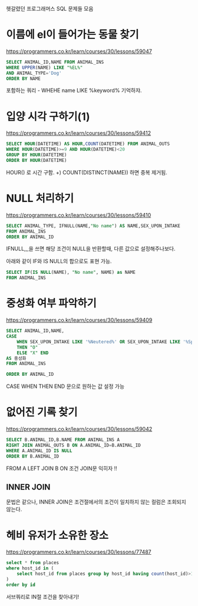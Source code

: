 헷갈렸던 프로그래머스 SQL 문제들 모음

# 이름에 el이 들어가는 동물 찾기
https://programmers.co.kr/learn/courses/30/lessons/59047

```sql
SELECT ANIMAL_ID,NAME FROM ANIMAL_INS
WHERE UPPER(NAME) LIKE "%EL%" 
AND ANIMAL_TYPE='Dog'
ORDER BY NAME
```
포함하는 쿼리 - WHEHE name LIKE %keyword% 기억하쟈.

# 입양 시각 구하기(1)
https://programmers.co.kr/learn/courses/30/lessons/59412

```sql
SELECT HOUR(DATETIME) AS HOUR,COUNT(DATETIME) FROM ANIMAL_OUTS
WHERE HOUR(DATETIME)>=9 AND HOUR(DATETIME)<20
GROUP BY HOUR(DATETIME)
ORDER BY HOUR(DATETIME)
```
HOUR() 로 시간 구함.
+) COUNT(DISTINCT(NAME)) 하면 중복 제거됨.

# NULL 처리하기
https://programmers.co.kr/learn/courses/30/lessons/59410

```sql
SELECT ANIMAL_TYPE, IFNULL(NAME,"No name") AS NAME,SEX_UPON_INTAKE 
FROM ANIMAL_INS
ORDER BY ANIMAL_ID
```
IFNULL,,,을 쓰면 해당 조건이 NULL을 반환할때, 다른 값으로 설정해주나보다.

아래와 같이 IF와 IS NULL의 합으로도 표현 가능.
```sql
SELECT IF(IS NULL(NAME), "No name", NAME) as NAME
FROM ANIMAL_INS
```

# 중성화 여부 파악하기
https://programmers.co.kr/learn/courses/30/lessons/59409

```sql
SELECT ANIMAL_ID,NAME, 
CASE
    WHEN SEX_UPON_INTAKE LIKE '%Neutered%' OR SEX_UPON_INTAKE LIKE '%Spayed%'
    THEN "O"
    ELSE "X" END
AS 중성화
FROM ANIMAL_INS

ORDER BY ANIMAL_ID
```
CASE WHEN THEN END 문으로 원하는 값 설정 가능

# 없어진 기록 찾기
https://programmers.co.kr/learn/courses/30/lessons/59042

```sql
SELECT B.ANIMAL_ID,B.NAME FROM ANIMAL_INS A
RIGHT JOIN ANIMAL_OUTS B ON A.ANIMAL_ID=B.ANIMAL_ID
WHERE A.ANIMAL_ID IS NULL
ORDER BY B.ANIMAL_ID
```
FROM A LEFT JOIN B ON 조건
JOIN문 익히자 !!

## INNER JOIN
문법은 같으나, INNER JOIN은 조건절에서의 조건이 일치하지 않는 컬럼은 조회되지 않는다. 

# 헤비 유저가 소유한 장소
https://programmers.co.kr/learn/courses/30/lessons/77487

```sql
select * from places 
where host_id in (
    select host_id from places group by host_id having count(host_id)>1
)
order by id
```
서브쿼리로 IN절 조건을 찾아내기!

